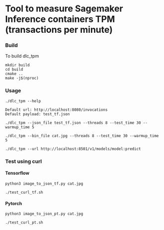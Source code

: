 # Tool to measure Sagemaker Inference containers TPM (transactions per minute)

### Build
To build dlc_tpm
```
mkdir build
cd build
cmake ..
make -j$(nproc)
```

### Usage
```
./dlc_tpm --help

Default url: http://localhost:8080/invocations
Default payload: test_tf.json

./dlc_tpm --json_file test_tf.json --threads 8 --test_time 30 --warmup_time 5

./dlc_tpm --bin_file cat.jpg --threads 8 --test_time 30 --warmup_time 5

./dlc_tpm --url http://localhost:8501/v1/models/model:predict
```

### Test using curl

#### Tensorflow
```
python3 image_to_json_tf.py cat.jpg

./test_curl_tf.sh
```

#### Pytorch
```
python3 image_to_json_pt.py cat.jpg

./test_curl_pt.sh
```
